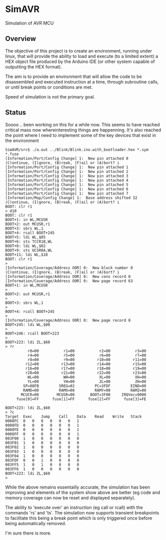 # SimAVR
Simulation of AVR MCU

## Overview
The objective of this project is to create an environment, running under linux,
that will provide the ability to load and execute (to a limited extent) a HEX object
file produced by the Arduino IDE (or other system capable of outputting the HEX
format).

The aim is to provide an environment that will allow the code to be disassembled and
executed instruction at a time, through subroutine calls, or until break points or
conditions are met.

Speed of simulation is not the primary goal.

## Status

Soooo .. been working on this for a while now.  This seems to have reached critical mass
now whereinteresting things are happenning.  It's also reached the point where I need to
implement some of the key devices that exist in the environment

```
SimAVR/src$ ./a.out ../Blink/Blink.ino.with_bootloader.hex *.sym *.fuse
[Information/Port/Config Change] 1:  New pin attached 0
(C)ontinue, (I)gnore, (B)reak, (F)ail or (A)bort? i
[Information/Port/Config Change] 1:  New pin attached 1
[Information/Port/Config Change] 1:  New pin attached 2
[Information/Port/Config Change] 1:  New pin attached 3
[Information/Port/Config Change] 1:  New pin attached 4
[Information/Port/Config Change] 1:  New pin attached 5
[Information/Port/Config Change] 1:  New pin attached 6
[Information/Port/Config Change] 1:  New pin attached 7
[Information/Map/Config Change] 1:  Base address shifted 32
(C)ontinue, (I)gnore, (B)reak, (F)ail or (A)bort? i
BOOT: clr r1
> d10
BOOT: clr r1
BOOT+1: in WL,MCUSR
BOOT+2: out MCUSR,r1
BOOT+3: sbrs WL,1
BOOT+4: rcall BOOT+245
BOOT+5: ldi WL,$05
BOOT+6: sts TCCR1B,WL
BOOT+8: ldi WL,$02
BOOT+9: sts UCSR0A,WL
BOOT+11: ldi WL,$18
BOOT: clr r1
>    
[Information/Coverage/Address OOR] 0:  New block number 0
(C)ontinue, (I)gnore, (B)reak, (F)ail or (A)bort? i
[Information/Coverage/Address OOR] 0:  New cons record 0
[Information/Coverage/Address OOR] 0:  New page record 63
BOOT+1: in WL,MCUSR
> 
BOOT+2: out MCUSR,r1
> 
BOOT+3: sbrs WL,1
> 
BOOT+4: rcall BOOT+245
> 
[Information/Coverage/Address OOR] 0:  New page record 8
BOOT+245: ldi WL,$00
> 
BOOT+246: rcall BOOT+223
> 
BOOT+223: ldi ZL,$60
> ?r
          r0=00	          r1=00	          r2=00	          r3=00
          r4=00	          r5=00	          r6=00	          r7=00
          r8=00	          r9=00	         r10=00	         r11=00
         r12=00	         r13=00	         r14=00	         r15=00
         r16=00	         r17=00	         r18=00	         r19=00
         r20=00	         r21=00	         r22=00	         r23=00
          WL=00	          WH=00	          XL=00	          XH=00
          YL=00	          YH=00	          ZL=00	          ZH=00
        SP=08FB	        SREG=02	        PC=3FDF	        EIND=00
        RAMD=00	        RAMX=00	        RAMY=00	        RAMZ=00
       MCUCR=00	       MCUSR=00	      BOOT=3F00	    IRQVec=0000
     fuse[0]=FF	     fuse[1]=FF	     fuse[2]=FF	     fuse[3]=FE

BOOT+223: ldi ZL,$60
> ?c
Target	Exec	Jump	Call	Data	Read	Write	Stack
0008FC	0	0	0	0	0	0	1
0008FD	0	0	0	0	0	0	1
0008FE	0	0	0	0	0	0	1
0008FF	0	0	0	0	0	0	1
003F00	1	0	0	0	0	0	0
003F01	1	0	0	0	0	0	0
003F02	1	0	0	0	0	0	0
003F03	1	0	0	0	0	0	0
003F04	1	0	0	0	0	0	0
003FDF	0	0	1	0	0	0	0
003FF5	1	0	1	0	0	0	0
003FF6	1	0	0	0	0	0	0
BOOT+223: ldi ZL,$60
> 
```

While the above remains essentailly accurate, the simulation has been improving and 
elements of the system show above are better (eg code and memory coverage can now
be reset and displayed separately).

The ability to 'execute over' an instruction (eg call or rcall) with the commands
'rs' and 'ts'.  The simulation now supports transient breakpoints to facilitate
this being a break point which is only triggered once before being automatically
removed.

I'm sure there is more.
